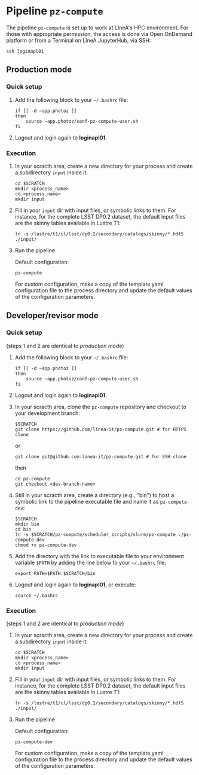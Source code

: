 # Pipeline `pz-compute`

The pipeline `pz-compute` is set up to work at LIneA's HPC environment. For those with appropriate permission, the access is done via Open OnDemand platform or from a Terminal on LIneA JupyterHub, via SSH: 

```shell
ssh loginapl01 
``` 


## Production mode 


### Quick setup 

1. Add the following block to your `~/.bashrc` file:
    
    ```shell
    if [[ -d ~app.photoz ]]
    then
        source ~app.photoz/conf-pz-compute-user.sh
    fi
    ```

2. Logout and login again to **loginapl01**. 


### Execution  

1. In your scracth area, create a new directory for your process and create a subdirectory `input` inside it:     

    ```shell
    cd $SCRATCH
    mkdir <process_name>
    cd <process_name>
    mkdir input
    ```

2. Fill in your `input` dir with input files, or symbolic links to them. For instance, for the complete LSST DP0.2 dataset, the default input files are the skinny tables available in Lustre T1:

    ```shell
    ln -s /lustre/t1/cl/lsst/dp0.2/secondary/catalogs/skinny/*.hdf5 ./input/
    ```

3. Run the pipeline 

    Default configuration: 

    ```shell
    pz-compute
    ```
    
    For custom configuration, make a copy of the template yaml configuration file to the process directory and update the default values of the configuration parameters. 




## Developer/revisor mode 

### Quick setup 

(steps 1 and 2 are identical to _production mode_)

1. Add the following block to your `~/.bashrc` file:
    
    ```shell
    if [[ -d ~app.photoz ]]
    then
        source ~app.photoz/conf-pz-compute-user.sh
    fi
    ```

2. Logout and login again to **loginapl01**. 

3. In your scracth area, clone the `pz-compute` repository and checkout to your development branch: 

    ```shell
    $SCRATCH
    git clone https://github.com/linea-it/pz-compute.git # for HTTPS clone
    ```
    or

    ```shell
    git clone git@github.com:linea-it/pz-compute.git # for SSH clone
    ```
    then

    ```shell
    cd pz-compute
    git checkout <dev-branch-name>
    ```

4. Still in your scracth area, create a directory (e.g., "bin") to host a symbolic link to the pipeline executable file and name it as `pz-compute-dev`: 
    
    ```shell
    $SCRATCH
    mkdir bin
    cd bin
    ln -s $SCRATCH/pz-compute/scheduler_scripts/slurm/pz-compute ./pz-compute-dev
    chmod +x pz-compute-dev
    ```

5. Add the directory with the link to executable file to your environment variable `$PATH` by adding the line below to your `~/.bashrc` file:
    
    ```shell
    export PATH=$PATH:$SCRATCH/bin
    ```

6. Logout and login again to **loginapl01**, or execute: 
    
    ```shell
    source ~/.bashrc
    ```

### Execution  

(steps 1 and 2 are identical to _production mode_)

1. In your scracth area, create a new directory for your process and create a subdirectory `input` inside it:     

    ```shell
    cd $SCRATCH
    mkdir <process_name>
    cd <process_name>
    mkdir input
    ```

2. Fill in your `input` dir with input files, or symbolic links to them. For instance, for the complete LSST DP0.2 dataset, the default input files are the skinny tables available in Lustre T1:

    ```shell
    ln -s /lustre/t1/cl/lsst/dp0.2/secondary/catalogs/skinny/*.hdf5 ./input/
    ```

3. Run the pipeline 

    Default configuration: 

    ```shell
    pz-compute-dev
    ```
    
    For custom configuration, make a copy of the template yaml configuration file to the process directory and update the default values of the configuration parameters. 
